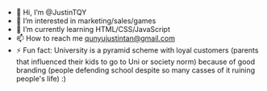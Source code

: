 - 👋 Hi, I’m @JustinTQY
- 👀 I’m interested in marketing/sales/games
- 🌱 I’m currently learning HTML/CSS/JavaScript
- 📫 How to reach me qunyujustintan@gmail.com
- ⚡ Fun fact: University is a pyramid scheme with loyal customers (parents that influenced their kids to go to Uni or society norm) because of good branding (people defending school despite so many casses of it ruining people's life) :)

<!---
JustinTQY/JustinTQY is a ✨ special ✨ repository because its `README.md` (this file) appears on your GitHub profile.
You can click the Preview link to take a look at your changes.
--->
